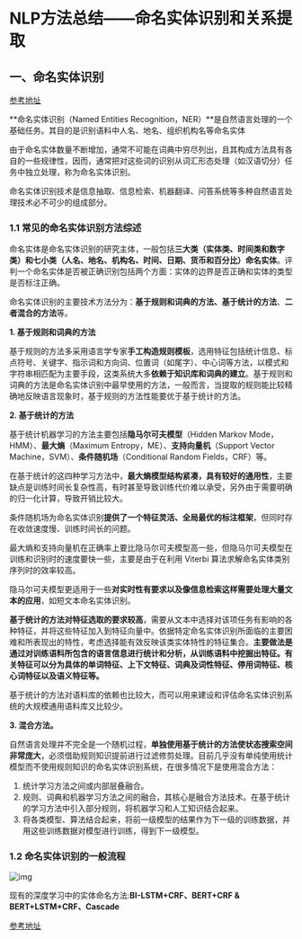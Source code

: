 # NLP方法总结——命名实体识别和关系提取

## 一、命名实体识别

[参考地址](https://zhuanlan.zhihu.com/p/112380924)

**命名实体识别（Named Entities Recognition，NER）**是自然语言处理的一个基础任务。其目的是识别语料中人名、地名、组织机构名等命名实体

由于命名实体数量不断增加，通常不可能在词典中穷尽列出，且其构成方法具有各自的一些规律性，因而，通常把对这些词的识别从词汇形态处理（如汉语切分）任务中独立处理，称为命名实体识别。

命名实体识别技术是信息抽取、信息检索、机器翻译、问答系统等多种自然语言处理技术必不可少的组成部分。

### 1.1 常见的命名实体识别方法综述

命名实体是命名实体识别的研究主体，一般包括**三大类（实体类、时间类和数字类）和七小类（人名、地名、机构名、时间、日期、货币和百分比）命名实体**。评判一个命名实体是否被正确识别包括两个方面：实体的边界是否正确和实体的类型是否标注正确。

命名实体识别的主要技术方法分为：**基于规则和词典的方法、基于统计的方法**、**二者混合的方法**等。

**1. 基于规则和词典的方法**

基于规则的方法多采用语言学专家**手工构造规则模板**，选用特征包括统计信息、标点符号、关键字、指示词和方向词、位置词（如尾字）、中心词等方法，以模式和字符串相匹配为主要手段，这类系统大多**依赖于知识库和词典的建立**。基于规则和词典的方法是命名实体识别中最早使用的方法，一般而言，当提取的规则能比较精确地反映语言现象时，基于规则的方法性能要优于基于统计的方法。

**2. 基于统计的方法**

基于统计机器学习的方法主要包括**隐马尔可夫模型**（Hidden Markov Mode，HMM）、**最大熵**（Maximum Entropy，ME）、**支持向量机**（Support Vector Machine，SVM）、**条件随机场**（Conditional Random Fields，CRF）等。

在基于统计的这四种学习方法中，**最大熵模型结构紧凑，具有较好的通用性**，主要缺点是训练时间长复杂性高，有时甚至导致训练代价难以承受，另外由于需要明确的归一化计算，导致开销比较大。

条件随机场为命名实体识别**提供了一个特征灵活、全局最优的标注框架**，但同时存在收敛速度慢、训练时间长的问题。

最大熵和支持向量机在正确率上要比隐马尔可夫模型高一些，但隐马尔可夫模型在训练和识别时的速度要快一些，主要是由于在利用 Viterbi 算法求解命名实体类别序列时的效率较高。

隐马尔可夫模型更适用于一些**对实时性有要求以及像信息检索这样需要处理大量文本的应用**，如短文本命名实体识别。

**基于统计的方法对特征选取的要求较高**，需要从文本中选择对该项任务有影响的各种特征，并将这些特征加入到特征向量中。依据特定命名实体识别所面临的主要困难和所表现出的特性，考虑选择能有效反映该类实体特性的特征集合。**主要做法是通过对训练语料所包含的语言信息进行统计和分析，从训练语料中挖掘出特征。有关特征可以分为具体的单词特征、上下文特征、词典及词性特征、停用词特征、核心词特征以及语义特征等。**

基于统计的方法对语料库的依赖也比较大，而可以用来建设和评估命名实体识别系统的大规模通用语料库又比较少。

**3. 混合方法。**

自然语言处理并不完全是一个随机过程，**单独使用基于统计的方法使状态搜索空间非常庞大**，必须借助规则知识提前进行过滤修剪处理。目前几乎没有单纯使用统计模型而不使用规则知识的命名实体识别系统，在很多情况下是使用混合方法：

1. 统计学习方法之间或内部层叠融合。
2. 规则、词典和机器学习方法之间的融合，其核心是融合方法技术。在基于统计的学习方法中引入部分规则，将机器学习和人工知识结合起来。
3. 将各类模型、算法结合起来，将前一级模型的结果作为下一级的训练数据，并用这些训练数据对模型进行训练，得到下一级模型。

### 1.2 命名实体识别的一般流程

![img](https://raw.githubusercontent.com/jiutiananshu/Picture/master/img/%E5%91%BD%E5%90%8D%E5%AE%9E%E4%BD%93%E8%AF%86%E5%88%AB%E7%9A%84%E4%B8%80%E8%88%AC%E6%B5%81%E7%A8%8B.jpg)

现有的深度学习中的实体命名方法:**BI-LSTM+CRF、BERT+CRF & BERT+LSTM+CRF、Cascade**

[参考地址](https://zhuanlan.zhihu.com/p/166496466)

